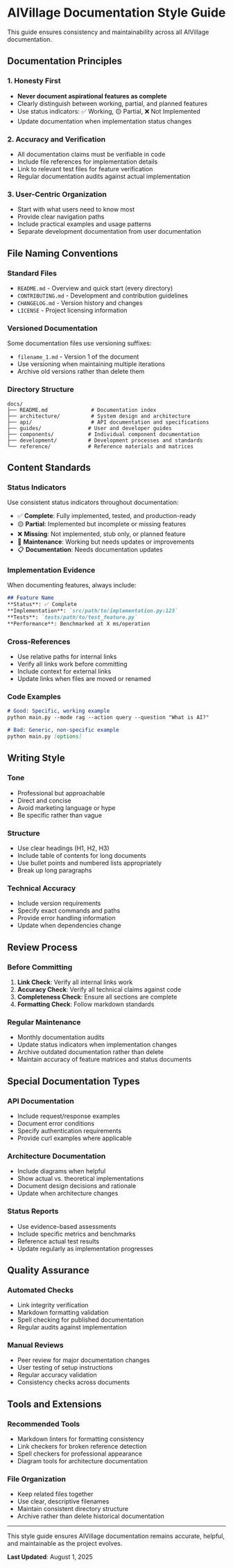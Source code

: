 # AIVillage Documentation Style Guide

This guide ensures consistency and maintainability across all AIVillage documentation.

## Documentation Principles

### 1. Honesty First
- **Never document aspirational features as complete**
- Clearly distinguish between working, partial, and planned features
- Use status indicators: ✅ Working, 🟡 Partial, ❌ Not Implemented
- Update documentation when implementation status changes

### 2. Accuracy and Verification
- All documentation claims must be verifiable in code
- Include file references for implementation details
- Link to relevant test files for feature verification
- Regular documentation audits against actual implementation

### 3. User-Centric Organization
- Start with what users need to know most
- Provide clear navigation paths
- Include practical examples and usage patterns
- Separate development documentation from user documentation

## File Naming Conventions

### Standard Files
- `README.md` - Overview and quick start (every directory)
- `CONTRIBUTING.md` - Development and contribution guidelines
- `CHANGELOG.md` - Version history and changes
- `LICENSE` - Project licensing information

### Versioned Documentation
Some documentation files use versioning suffixes:
- `filename_1.md` - Version 1 of the document
- Use versioning when maintaining multiple iterations
- Archive old versions rather than delete them

### Directory Structure
```
docs/
├── README.md              # Documentation index
├── architecture/          # System design and architecture
├── api/                   # API documentation and specifications
├── guides/               # User and developer guides
├── components/           # Individual component documentation
├── development/          # Development processes and standards
└── reference/            # Reference materials and matrices
```

## Content Standards

### Status Indicators
Use consistent status indicators throughout documentation:

- ✅ **Complete**: Fully implemented, tested, and production-ready
- 🟡 **Partial**: Implemented but incomplete or missing features
- ❌ **Missing**: Not implemented, stub only, or planned feature
- 🔧 **Maintenance**: Working but needs updates or improvements
- 📋 **Documentation**: Needs documentation updates

### Implementation Evidence
When documenting features, always include:

```markdown
## Feature Name
**Status**: ✅ Complete
**Implementation**: `src/path/to/implementation.py:123`
**Tests**: `tests/path/to/test_feature.py`
**Performance**: Benchmarked at X ms/operation
```

### Cross-References
- Use relative paths for internal links
- Verify all links work before committing
- Include context for external links
- Update links when files are moved or renamed

### Code Examples
```markdown
# Good: Specific, working example
python main.py --mode rag --action query --question "What is AI?"

# Bad: Generic, non-specific example
python main.py [options]
```

## Writing Style

### Tone
- Professional but approachable
- Direct and concise
- Avoid marketing language or hype
- Be specific rather than vague

### Structure
- Use clear headings (H1, H2, H3)
- Include table of contents for long documents
- Use bullet points and numbered lists appropriately
- Break up long paragraphs

### Technical Accuracy
- Include version requirements
- Specify exact commands and paths
- Provide error handling information
- Update when dependencies change

## Review Process

### Before Committing
1. **Link Check**: Verify all internal links work
2. **Accuracy Check**: Verify all technical claims against code
3. **Completeness Check**: Ensure all sections are complete
4. **Formatting Check**: Follow markdown standards

### Regular Maintenance
- Monthly documentation audits
- Update status indicators when implementation changes
- Archive outdated documentation rather than delete
- Maintain accuracy of feature matrices and status documents

## Special Documentation Types

### API Documentation
- Include request/response examples
- Document error conditions
- Specify authentication requirements
- Provide curl examples where applicable

### Architecture Documentation
- Include diagrams when helpful
- Show actual vs. theoretical implementations
- Document design decisions and rationale
- Update when architecture changes

### Status Reports
- Use evidence-based assessments
- Include specific metrics and benchmarks
- Reference actual test results
- Update regularly as implementation progresses

## Quality Assurance

### Automated Checks
- Link integrity verification
- Markdown formatting validation
- Spell checking for published documentation
- Regular audits against implementation

### Manual Reviews
- Peer review for major documentation changes
- User testing of setup instructions
- Regular accuracy validation
- Consistency checks across documents

## Tools and Extensions

### Recommended Tools
- Markdown linters for formatting consistency
- Link checkers for broken reference detection
- Spell checkers for professional appearance
- Diagram tools for architecture documentation

### File Organization
- Keep related files together
- Use clear, descriptive filenames
- Maintain consistent directory structure
- Archive rather than delete historical documentation

---

This style guide ensures AIVillage documentation remains accurate, helpful, and maintainable as the project evolves.

**Last Updated**: August 1, 2025